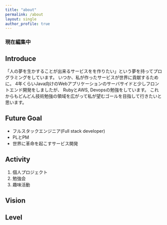 ```yaml
---
title: "about"
permalink: /about
layout: single
author_profile: true
---
```

### 現在編集中

## Introduce
「人の夢を生かすることが出来るサービスをを作りたい」という夢を持ってプログラミングをしています。
いつか、私が作ったサービスが世界に貢献するために。
4年くらいJava向けのWebアプリケーションのサーバサイドと少しフロントエンド開発をしましたが、
RubyとAWS, Devopsの勉強をしています。
これからもどんどん技術勉強の領域を広がって私が望むゴールを目指して行きたいと思います。

## Future Goal
- フルスタックエンジニア(Full stack developer)
- PLとPM
- 世界に革命を起こすサービス開発

## Activity
1. 個人プロジェクト
2. 勉強会
3. 趣味活動

## Vision

## Level
